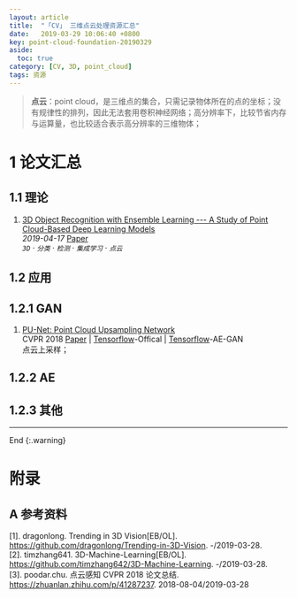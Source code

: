 ```yaml
---
layout: article
title:  "「CV」 三维点云处理资源汇总"
date:   2019-03-29 10:06:40 +0800
key: point-cloud-foundation-20190329
aside:
  toc: true
category: [CV, 3D, point_cloud]
tags: 资源
---
```


>**点云**：point cloud，是三维点的集合，只需记录物体所在的点的坐标；没有规律性的排列，因此无法套用卷积神经网络；高分辨率下，比较节省内存与运算量，也比较适合表示高分辨率的三维物体；  

<!--more-->  

# 1 论文汇总
## 1.1 理论
1. [3D Object Recognition with Ensemble Learning --- A Study of Point Cloud-Based Deep Learning Models](https://arxiv.org/abs/1904.08159)   
*2019-04-17* [Paper](https://arxiv.org/abs/1904.08159)    
*`3D` · `分类` · `检测` · `集成学习` · `点云`*     

## 1.2 应用
## 1.2.1 GAN

1. [PU-Net: Point Cloud Upsampling Network](http://cn.arxiv.org/abs/1801.06761)   
CVPR 2018 [Paper](https://arxiv.org/abs/1801.06761) | [Tensorflow](https://github.com/yulequan/PU-Net)-Offical | [Tensorflow](https://github.com/skoo9500/3d-pc-AE-GAN)-AE-GAN    
点云上采样；   

## 1.2.2 AE


## 1.2.3 其他


-------------------  
 End
{:.warning}  


# 附录
## A 参考资料
[1]. dragonlong. Trending in 3D Vision[EB/OL]. <https://github.com/dragonlong/Trending-in-3D-Vision>. -/2019-03-28.    
[2]. timzhang641. 3D-Machine-Learning[EB/OL]. <https://github.com/timzhang642/3D-Machine-Learning>. -/2019-03-28.    
[3]. poodar.chu. 点云感知 CVPR 2018 论文总结. <https://zhuanlan.zhihu.com/p/41287237>.  2018-08-04/2019-03-28  
